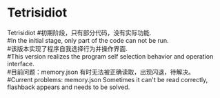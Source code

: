 # Tetrisidiot
Tetrisidiot
#初期阶段，只有部分代码，没有实际功能.  
#In the initial stage, only part of the code can not be run.  
#该版本实现了程序自我选择行为并操作界面.  
#This version realizes the program self selection behavior and operation interface.  
#目前问题：memory.json 有时无法被正确读取，出现闪退，待解决。  
#Current problems: memory.json Sometimes it can't be read correctly, flashback appears and needs to be solved.  
